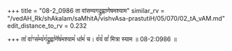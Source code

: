 +++
title = "08-2_0986 ता वांसम्यगद्रुह्वाणेषमश्याम"
similar_rv = "/vedAH_Rk/shAkalam/saMhitA/vishvAsa-prastutiH/05/070/02_tA_vAM.md"
edit_distance_to_rv = 0.232

+++
ता꣡ वा꣢ꣳस꣣म्य꣡ग꣢द्रुह्वा꣣णे꣡ष꣢मश्याम꣣ धा꣡म꣢ च। व꣣यं꣡ वां꣢ मित्रा स्याम ॥ 08-2:0986 ॥

<div class="js_include " url="/vedAH_Rk/shAkalam/saMhitA/vishvAsa-prastutiH/05/070/02_tA_vAM.md"  newLevelForH1="2" title="विश्वास-शाकल-प्रस्तुतिः"  > </div>